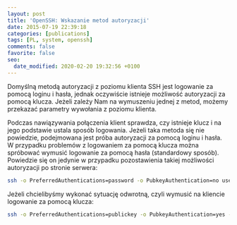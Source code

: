 ```yaml
---
layout: post
title: 'OpenSSH: Wskazanie metod autoryzacji'
date: 2015-07-19 22:39:18
categories: [publications]
tags: [PL, system, openssh]
comments: false
favorite: false
seo:
  date_modified: 2020-02-20 19:32:56 +0100
---
```


Domyślną metodą autoryzacji z poziomu klienta SSH jest logowanie za pomocą loginu i hasła, jednak oczywiście istnieje możliwość autoryzacji za pomocą klucza. Jeżeli zależy Nam na wymuszeniu jednej z metod, możemy przekazać parametry wywołania z poziomu klienta.

Podczas nawiązywania połączenia klient sprawdza, czy istnieje klucz i na jego podstawie ustala sposób logowania. Jeżeli taka metoda się nie powiedzie, podejmowana jest próba autoryzacji za pomocą loginu i hasła. W przypadku problemów z logowaniem za pomocą klucza można spróbować wymusić logowanie za pomocą hasła (standardowy sposób). Powiedzie się on jedynie w przypadku pozostawienia takiej możliwości autoryzacji po stronie serwera:

```bash
ssh -o PreferredAuthentications=password -o PubkeyAuthentication=no user@remote_host
```

Jeżeli chcielibyśmy wykonać sytuację odwrotną, czyli wymusić na kliencie logowanie za pomocą klucza:

```bash
ssh -o PreferredAuthentications=publickey -o PubkeyAuthentication=yes -i id_rsa user@remote_host
```
